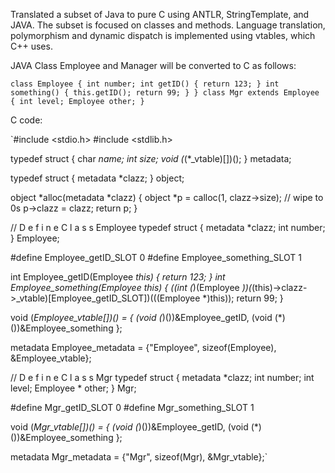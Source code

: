 Translated a subset of Java to pure C using ANTLR, StringTemplate, and JAVA.
The subset is focused on classes and methods. Language translation, polymorphism and dynamic dispatch is implemented using vtables, 
which C++ uses.

JAVA Class Employee and Manager will be converted to C as follows: 

`class Employee {
    int number;
    int getID() { return 123; }
    int something() {
      this.getID();
      return 99;
    }
}
class Mgr extends Employee {
    int level;
    Employee other;
}`

C code: 

`#include <stdio.h>
#include <stdlib.h>

typedef struct {
    char *name;
    int size;
    void (*(*_vtable)[])();
} metadata;

typedef struct {
    metadata *clazz;
} object;

object *alloc(metadata *clazz) {
    object *p = calloc(1, clazz->size); // wipe to 0s
    p->clazz = clazz;
    return p;
}



// D e f i n e  C l a s s  Employee
typedef struct {
    metadata *clazz;
    int number;
} Employee;

#define Employee_getID_SLOT 0
#define Employee_something_SLOT 1


int Employee_getID(Employee *this)
{
    return 123;
}
int Employee_something(Employee *this)
{
    (*(int (*)(Employee *))(*(this)->clazz->_vtable)[Employee_getID_SLOT])(((Employee *)this));
    return 99;
}

void (*Employee_vtable[])() = {
    (void (*)())&Employee_getID,
    (void (*)())&Employee_something
};

metadata Employee_metadata = {"Employee", sizeof(Employee), &Employee_vtable};

// D e f i n e  C l a s s  Mgr
typedef struct {
    metadata *clazz;
    int number;
    int level;
    Employee * other;
} Mgr;

#define Mgr_getID_SLOT 0
#define Mgr_something_SLOT 1



void (*Mgr_vtable[])() = {
    (void (*)())&Employee_getID,
    (void (*)())&Employee_something
};

metadata Mgr_metadata = {"Mgr", sizeof(Mgr), &Mgr_vtable};`
